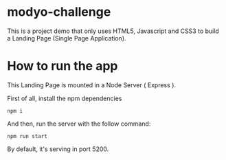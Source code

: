 # modyo-challenge

This is a project demo that only uses HTML5, Javascript  and CSS3 to build a Landing Page (Single Page Application).

# How to run the app

This Landing Page is mounted in a Node Server ( Express ).

First of all, install the npm dependencies

```
npm i
```

And then, run the server with the follow command:

```
npm run start
```

By default, it's serving in port 5200.